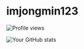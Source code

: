 # imjongmin123


![Profile views](https://gpvc.arturio.dev/[imjongmin123])


![Your GitHub stats](https://github-readme-stats.vercel.app/api?username=imjongmin123&show_icons=true)
